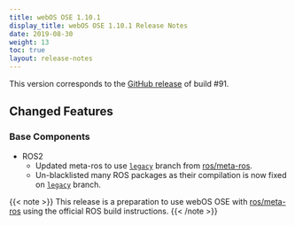 ```yaml
---
title: webOS OSE 1.10.1
display_title: webOS OSE 1.10.1 Release Notes
date: 2019-08-30
weight: 13
toc: true
layout: release-notes
---
```


This version corresponds to the [GitHub release](https://github.com/webosose/build-webos/releases) of build #91.

## Changed Features

### Base Components

* ROS2
    * Updated meta-ros to use [`legacy`](https://github.com/ros/meta-ros/tree/legacy) branch from [ros/meta-ros](https://github.com/ros/meta-ros).
    * Un-blacklisted many ROS packages as their compilation is now fixed on [`legacy`](https://github.com/ros/meta-ros/tree/legacy) branch.

{{< note >}}
This release is a preparation to use webOS OSE with [ros/meta-ros](https://github.com/ros/meta-ros) using the official ROS build instructions.
{{< /note >}}
